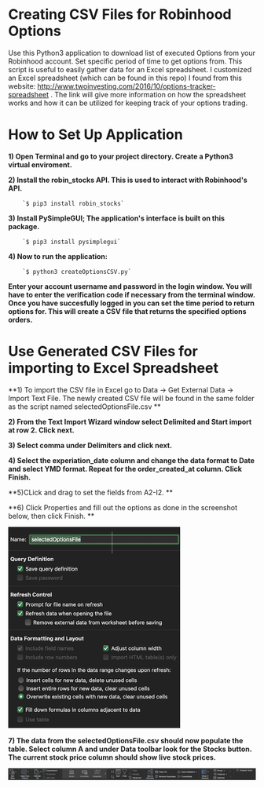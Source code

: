 # Creating CSV Files for Robinhood Options

Use this Python3 application to download list of executed Options from your Robinhood account. Set specific period of time to get options from. This script is useful to easily gather data for an Excel spreadsheet. I customized an Excel spreadsheet (which can be found in this repo) I found from this website: http://www.twoinvesting.com/2016/10/options-tracker-spreadsheet . The link will give more information on how the spreadsheet works and how it can be utilized for keeping track of your options trading.


# How to Set Up Application
  **1) Open Terminal and go to your project directory. Create a Python3 virtual enviroment.**
  
  **2) Install the robin_stocks API. This is used to interact with Robinhood's API.**

        `$ pip3 install robin_stocks`
        
  **3) Install PySimpleGUI; The application's interface is built on this package.**
  
        `$ pip3 install pysimplegui`
        
  **4) Now to run the application:**
  
        `$ python3 createOptionsCSV.py`
        
   **Enter your account username and password in the login window. You will have to enter the verification code if necessary from the terminal window. Once you have succesfully logged in you can set the time period to return options for. This will create a CSV file that returns the specified options orders.**
   
  # Use  Generated CSV Files for importing to Excel Spreadsheet
  
  **1) To import the CSV file in Excel go to Data -> Get External Data -> Import Text File.
  The newly created CSV file will be found in the same folder as the script named selectedOptionsFile.csv **
  
  **2) From the Text Import Wizard window select Delimited and Start import at row 2. Click next.**
    
  **3) Select comma under Delimiters and click next.**
  
  **4) Select the experiation_date column and change the data format to Date and select YMD format. Repeat for the order_created_at column. Click Finish.**
  
  **5)CLick and drag to set the fields from A2-I2. **
  
  **6) Click Properties and fill out the options as done in the screenshot below, then click Finish. **
  
  ![Screenshot](https://github.com/nectariosouzou/RobinHoodOptionsCSVCreator/blob/main/Screen%20Shot%202021-08-09%20at%206.38.33%20PM.png)
  
  **7) The data from the selectedOptionsFile.csv should now populate the table. Select column A and under Data toolbar look for the Stocks button. The current stock price column should show live stock prices.**
  
 ![Screenshot](https://github.com/nectariosouzou/RobinHoodOptionsCSVCreator/blob/main/toolbarScreenshot.png)
  
  
  
  
  

